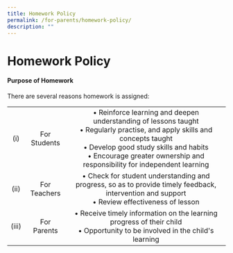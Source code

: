 ```yaml
---
title: Homework Policy
permalink: /for-parents/homework-policy/
description: ""
---
```

# Homework Policy


#### Purpose of Homework

There are several reasons homework is assigned:

|       |              |                                |
|:-------:|:--------------:|:------:|
|  (i)  | For Students | • Reinforce learning and deepen understanding of lessons taught<br>• Regularly practise, and apply skills and concepts taught<br>• Develop good study skills and habits<br>• Encourage greater ownership and responsibility for independent learning |
|  (ii) | For Teachers |    •      Check for student understanding and progress, so as to provide timely feedback, intervention and support<br>• Review effectiveness of lesson                                                  |
| (iii) |  For Parents |          • Receive timely information on the learning progress of their child<br>• Opportunity to be involved in the child's learning                                                           |

